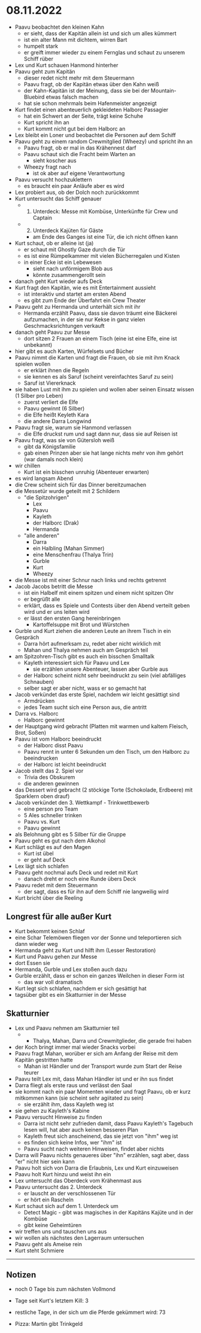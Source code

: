 # 08.11.2022
- Paavu beobachtet den kleinen Kahn
    - er sieht, dass der Kapitän allein ist und sich um alles kümmert
    - ist ein alter Mann mit dichtem, wirren Bart
    - humpelt stark
    - er greift immer wieder zu einem Fernglas und schaut zu unserem Schiff rüber
- Lex und Kurt schauen Hanmond hinterher
- Paavu geht zum Kapitän
    - dieser redet nicht mehr mit dem Steuermann
    - Paavu fragt, ob der Kapitän etwas über den Kahn weiß
    - der Kahn-Kapitän ist der Meinung, dass sie bei der Mountain-Bluebird etwas falsch machen
    - hat sie schon mehrmals beim Hafenmeister angezeigt
- Kurt findet einen abenteuerlich gekleideten Halborc Passagier
    - hat ein Schwert an der Seite, trägt keine Schuhe
    - Kurt spricht ihn an
    - Kurt kommt nicht gut bei dem Halborc an
- Lex bleibt ein Loner und beobachtet die Personen auf dem Schiff
- Paavu geht zu einem random Crewmitglied (Wheezy) und spricht ihn an
    - Paavu fragt, ob er mal in das Krähennest darf
    - Paavu schaut sich die Fracht beim Warten an
        - sieht koscher aus
    - Wheezy fragt nach
        - ist ok aber auf eigene Verantwortung
- Paavu versucht hochzuklettern
    - es braucht ein paar Anläufe aber es wird
- Lex probiert aus, ob der Dolch noch zurückkommt
- Kurt untersucht das Schiff genauer
    - 1. Unterdeck: Messe mit Kombüse, Unterkünfte für Crew und Captain
    - 2. Unterdeck Kajüten für Gäste
        - am Ende des Ganges ist eine Tür, die ich nicht öffnen kann
- Kurt schaut, ob er alleine ist (ja)
    - er schaut mit Ghostly Gaze durch die Tür
    - es ist eine Rümpelkammer mit vielen Bücherregalen und Kisten
    - in einer Ecke ist ein Lebewesen
        - sieht nach unförmigem Blob aus
        - könnte zusammengerollt sein
- danach geht Kurt wieder aufs Deck
- Kurt fragt den Kapitän, wie es mit Entertainment aussieht
    - ist interaktiv und startet am ersten Abend
    - es gibt zum Ende der Überfahrt ein Crew Theater
- Paavu geht zu Hermanda und unterhält sich mit ihr
    - Hermanda erzählt Paavu, dass sie davon träumt eine Bäckerei aufzumachen, in der sie nur Kekse in ganz vielen Geschmacksrichtungen verkauft
- danach geht Paavu zur Messe
    - dort sitzen 2 Frauen an einem Tisch (eine ist eine Elfe, eine ist unbekannt)
- hier gibt es auch Karten, Würfelsets und Bücher
- Paavu nimmt die Karten und fragt die Frauen, ob sie mit ihm Knack spielen wollen
    - er erklärt ihnen die Regeln
    - sie kennen es als Saruf (scheint vereinfachtes Saruf zu sein)
    - Saruf ist Viererknack
- sie haben Lust mit ihm zu spielen und wollen aber seinen Einsatz wissen (1 Silber pro Leben)
    - zuerst verliert die Elfe
    - Paavu gewinnt (6 Silber)
    - die Elfe heißt Keyleth Kara
    - die andere Darra Longwind
- Paavu fragt sie, warum sie Hanmond verlassen
    - die Elfe druckst rum und sagt dann nur, dass sie auf Reisen ist
- Paavu fragt, was sie von Gütersloh weiß
    - gibt da Königsfamilie
    - gab einen Prinzen aber sie hat lange nichts mehr von ihm gehört (war damals noch klein)
- wir chillen
    - Kurt ist ein bisschen unruhig (Abenteuer erwarten)
- es wird langsam Abend
- die Crew scheint sich für das Dinner bereitzumachen
- die Messetür wurde geteilt mit 2 Schildern
    - "die Spitzohrigen"
        - Lex
        - Paavu
        - Kayleth
        - der Halborc (Drak)
        - Hermanda
    - "alle anderen"
        - Darra
        - ein Halbling (Mahan Simmer)
        - eine Menschenfrau (Thalya Trin)
        - Gurble
        - Kurt
        - Wheezy
- die Messe ist mit einer Schnur nach links und rechts getrennt
- Jacob Jacobs betritt die Messe
    - ist ein Halbelf mit einem spitzen und einem nicht spitzen Ohr
    - er begrüßt alle
    - erklärt, dass es Spiele und Contests über den Abend verteilt geben wird und er uns leiten wird
    - er lässt den ersten Gang hereinbringen
        - Kartoffelsuppe mit Brot und Würstchen
- Gurble und Kurt ziehen die anderen Leute an ihrem Tisch in ein Gespräch
    - Darra hört aufmerksam zu, redet aber nicht wirklich mit
    - Mahan und Thalya nehmen auch am Gespräch teil
- am Spitzohren-Tisch gibt es auch ein bisschen Smalltalk
    - Kayleth interessiert sich für Paavu und Lex
        - sie erzählen unsere Abenteuer, lassen aber Gurble aus
    - der Halborc scheint nicht sehr beeindruckt zu sein (viel abfälliges Schnauben)
    - selber sagt er aber nicht, wass er so gemacht hat
- Jacob verkündet das erste Spiel, nachdem wir leicht gesättigt sind
    - Armdrücken
    - jedes Team sucht sich eine Person aus, die antritt
- Darra vs. Halborc
    - Halborc gewinnt
- der Hauptgang wird gebracht (Platten mit warmen und kaltem Fleisch, Brot, Soßen)
- Paavu ist vom Halborc beeindruckt
    - der Halborc disst Paavu
    - Paavu rennt in unter 6 Sekunden um den Tisch, um den Halborc zu beeindrucken
    - der Halborc ist leicht beeindruckt
- Jacob stellt das 2. Spiel vor
    - Trivia des Obskurem
    - die anderen gewinnen
- das Dessert wird gebracht (2 stöckige Torte (Schokolade, Erdbeere) mit Sparklern oben drauf)
- Jacob verkündet den 3. Wettkampf - Trinkwettbewerb
    - eine person pro Team
    - 5 Ales schneller trinken
    - Paavu vs. Kurt
    - Paavu gewinnt
- als Belohnung gibt es 5 Silber für die Gruppe
- Paavu geht es gut nach dem Alkohol
- Kurt schlägt es auf den Magen
    - Kurt ist übel
    - er geht auf Deck
- Lex lägt sich schlafen
- Paavu geht nochmal aufs Deck und redet mit Kurt
    - danach dreht er noch eine Runde  übers Deck
- Paavu redet mit dem Steuermann
    - der sagt, dass es für ihn auf dem Schiff nie langweilig wird
- Kurt bricht über die Reeling

## Longrest für alle außer Kurt
- Kurt bekommt keinen Schlaf
- eine Schar Telemöwen fliegen vor der Sonne und teleportieren sich dann wieder weg
- Hermanda geht zu Kurt und hilft ihm (Lesser Restoration)
- Kurt und Paavu gehen zur Messe
- dort Essen sie
- Hermanda, Gurble und Lex stoßen auch dazu
- Gurble erzählt, dass er schon ein ganzes Weilchen in dieser Form ist
    - das war voll dramatisch
- Kurt legt sich schlafen, nachdem er sich gesättigt hat
- tagsüber gibt es ein Skatturnier in der Messe

## Skatturnier
- Lex und Paavu nehmen am Skatturnier teil
    - + Thalya, Mahan, Darra und Crewmitglieder, die gerade frei haben
- der Koch bringt immer mal wieder Snacks vorbei
- Paavu fragt Mahan, worüber er sich am Anfang der Reise mit dem Kapitän gestritten hatte
    - Mahan ist Händler und der Transport wurde zum Start der Reise teurer
- Paavu teilt Lex mit, dass Mahan Händler ist und er ihn sus findet
- Darra fliegt als erste raus und verlässt den Saal
- sie kommt nach ein paar Momenten wieder und fragt Paavu, ob er kurz mitkommen kann (sie scheint sehr agiitated zu sein)
    - sie erzählt ihm, dass Kayleth weg ist
- sie gehen zu Kayleth's Kabine
- Paavu versucht Hinweise zu finden
    - Darra ist nicht sehr zufrieden damit, dass Paavu Kayleth's Tagebuch lesen will, hat aber auch keinen besseren Plan
    - Kayleth freut sich anscheinend, das sie jetzt von "ihm" weg ist
    - es finden sich keine Infos, wer "ihm" ist
    - Paavu sucht nach weiteren Hinweisen, findet aber nichts
- Darra will Paavu nichts genaueres über "ihn" erzählen, sagt aber, dass "er" nicht hier sein kann
- Paavu holt sich von Darra die Erlaubnis, Lex und Kurt einzuweisen
- Paavu holt Kurt hinzu und weist ihn ein
- Lex untersucht das Oberdeck vom Krähenmast aus
- Paavu untersucht das 2. Unterdeck
    - er lauscht an der verschlossenen Tür
    - er hört ein Rascheln
- Kurt schaut sich auf dem 1. Unterdeck um
    - Detect Magic - gibt was magisches in der Kapitäns Kajüte und in der Kombüse
    - gibt keine Geheimtüren
- wir treffen uns und tauschen uns aus
- wir wollen als nächstes den Lagerraum untersuchen
- Paavu geht als Ameise rein
- Kurt steht Schmiere

---
## Notizen
- noch 0 Tage bis zum nächsten Vollmond
- Tage seit Kurt's letztem Kill: 3
- restliche Tage, in der sich um die Pferde gekümmert wird: 73

- Pizza: Martin gibt Trinkgeld